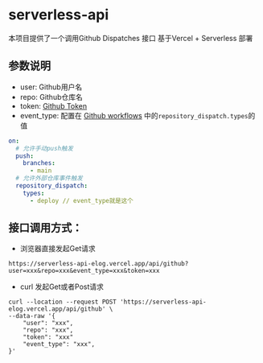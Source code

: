 # serverless-api
本项目提供了一个调用Github Dispatches 接口
基于Vercel + Serverless 部署
## 参数说明
- user: Github用户名
- repo: Github仓库名
- token: [Github Token](https://elog.1874.cool/notion/gvnxobqogetukays#token-2)
- event_type: 配置在 [Github workflows](https://github.com/LetTTGACO/elog-docs/blob/master/.github/workflows/main.yaml) 中的`repository_dispatch.types`的值
```yaml
on:
  # 允许手动push触发
  push:
    branches:
      - main
  # 允许外部仓库事件触发
  repository_dispatch:
    types:
      - deploy // event_type就是这个
```

## 接口调用方式：
- 浏览器直接发起Get请求
```shell
https://serverless-api-elog.vercel.app/api/github?user=xxx&repo=xxx&event_type=xxx&token=xxx
```
- curl 发起Get或者Post请求
```shell
curl --location --request POST 'https://serverless-api-elog.vercel.app/api/github' \
--data-raw '{
    "user": "xxx",
    "repo": "xxx",
    "token": "xxx"
    "event_type": "xxx",
}'
```

